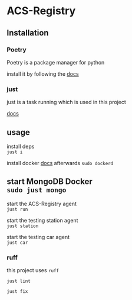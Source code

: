 # ACS-Registry

## Installation

### Poetry

Poetry is a package manager for python

install it by following the [docs](https://python-poetry.org/docs/)

### just

just is a task running which is used in this project

[docs](https://github.com/casey/just)

## usage

install deps <br>
`just i`

install docker
[docs](https://docs.docker.com/engine/install/ubuntu/#install-using-the-repository)
afterwards
`sudo dockerd`

start MongoDB Docker <br>
`sudo just mongo`
---

start the ACS-Registry agent <br>
`just run`

start the testing station agent <br>
`just station`

start the testing car agent <br>
`just car`

### ruff

this project uses `ruff`

`just lint`

`just fix`
